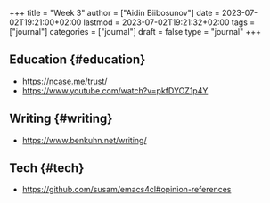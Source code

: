 +++
title = "Week 3"
author = ["Aidin Biibosunov"]
date = 2023-07-02T19:21:00+02:00
lastmod = 2023-07-02T19:21:32+02:00
tags = ["journal"]
categories = ["journal"]
draft = false
type = "journal"
+++

## Education {#education}

-   <https://ncase.me/trust/>
-   <https://www.youtube.com/watch?v=pkfDYOZ1p4Y>


## Writing {#writing}

-   <https://www.benkuhn.net/writing/>


## Tech {#tech}

-   <https://github.com/susam/emacs4cl#opinion-references>